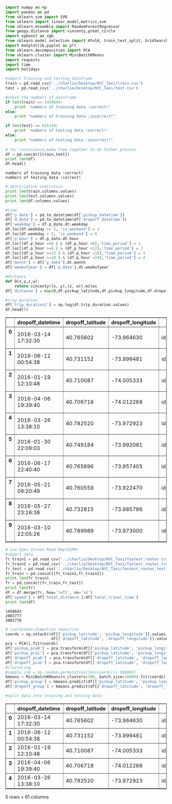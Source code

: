 

```python
import numpy as np
import pandas as pd
from sklearn.svm import SVR
from sklearn import linear_model,metrics,svm
from sklearn.ensemble import RandomForestRegressor
from geopy.distance import vincenty,great_circle
import xgboost as xgb
from sklearn.model_selection import KFold, train_test_split, GridSearchCV
import matplotlib.pyplot as plt
from sklearn.decomposition import PCA
from sklearn.cluster import MiniBatchKMeans
import requests
import time
import holidays
```


```python
#import training and testing dataframe
train = pd.read_csv('../charlie/Desktop/NYC_Taxi/train.csv')
test = pd.read_csv('../charlie/Desktop/NYC_Taxi/test.csv')

#check the numbers of dataframe
if len(train) == 1458644:
    print 'numbers of training data :correct!'
else:
    print "numbers of training data :incorrect!"

if len(test) == 625134:
    print 'numbers of testing data :correct!'
else:
    print "numbers of testing data :incorrect!"
    
# for convinience,make them together to do futher process
df = pd.concat([train,test])
print len(df)
df.head()
```

    numbers of training data :correct!
    numbers of testing data :correct!



```python
# desccriptive statistics
print len(train.columns.values)
print len(test.columns.values)
print len(df.columns.values)
```


```python
#time
df['p_date'] = pd.to_datetime(df['pickup_datetime'])
df['d_date'] = pd.to_datetime(df['dropoff_datetime'])
df['weekday'] = df.p_date.dt.weekday
df.loc[df.weekday >= 5, 'is_weekend'] = 1
df.loc[df.weekday < 5, 'is_weekend'] = 0
df['p_hour'] = df.p_date.dt.hour
df.loc[(df.p_hour >=0 ) & (df.p_hour <6),'time_period'] = 1
df.loc[(df.p_hour >=6 ) & (df.p_hour <12),'time_period'] = 2
df.loc[(df.p_hour >=12 ) & (df.p_hour <18),'time_period'] = 3
df.loc[(df.p_hour >=18 ) & (df.p_hour <24),'time_period'] = 4
df['month'] = df['p_date'].dt.month
df['weekofyear'] = df['p_date'].dt.weekofyear

#distance
def D(x,y,z,w):
    return vincenty((x, y),(z, w)).miles
df['distance'] = map(D,df.pickup_latitude,df.pickup_longitude,df.dropoff_latitude,df.dropoff_longitude)

#trip_duration
df['trip_duration2'] = np.log(df.trip_duration.values)
df.head(5)
```




<div>
<style>
    .dataframe thead tr:only-child th {
        text-align: right;
    }

    .dataframe thead th {
        text-align: left;
    }

    .dataframe tbody tr th {
        vertical-align: top;
    }
</style>
<table border="1" class="dataframe">
  <thead>
    <tr style="text-align: right;">
      <th></th>
      <th>dropoff_datetime</th>
      <th>dropoff_latitude</th>
      <th>dropoff_longitude</th>
      <th>id</th>
      <th>passenger_count</th>
      <th>pickup_datetime</th>
      <th>pickup_latitude</th>
      <th>pickup_longitude</th>
      <th>store_and_fwd_flag</th>
      <th>trip_duration</th>
      <th>vendor_id</th>
      <th>p_date</th>
      <th>d_date</th>
      <th>weekday</th>
      <th>is_weekend</th>
      <th>p_hour</th>
      <th>time_period</th>
      <th>month</th>
      <th>weekofyear</th>
      <th>distance</th>
    </tr>
  </thead>
  <tbody>
    <tr>
      <th>0</th>
      <td>2016-03-14 17:32:30</td>
      <td>40.765602</td>
      <td>-73.964630</td>
      <td>id2875421</td>
      <td>1</td>
      <td>2016-03-14 17:24:55</td>
      <td>40.767937</td>
      <td>-73.982155</td>
      <td>N</td>
      <td>455.0</td>
      <td>2</td>
      <td>2016-03-14 17:24:55</td>
      <td>2016-03-14 17:32:30</td>
      <td>0</td>
      <td>0.0</td>
      <td>17</td>
      <td>3.0</td>
      <td>3</td>
      <td>11</td>
      <td>0.933406</td>
    </tr>
    <tr>
      <th>1</th>
      <td>2016-06-12 00:54:38</td>
      <td>40.731152</td>
      <td>-73.999481</td>
      <td>id2377394</td>
      <td>1</td>
      <td>2016-06-12 00:43:35</td>
      <td>40.738564</td>
      <td>-73.980415</td>
      <td>N</td>
      <td>663.0</td>
      <td>1</td>
      <td>2016-06-12 00:43:35</td>
      <td>2016-06-12 00:54:38</td>
      <td>6</td>
      <td>1.0</td>
      <td>0</td>
      <td>1.0</td>
      <td>6</td>
      <td>23</td>
      <td>1.123849</td>
    </tr>
    <tr>
      <th>2</th>
      <td>2016-01-19 12:10:48</td>
      <td>40.710087</td>
      <td>-74.005333</td>
      <td>id3858529</td>
      <td>1</td>
      <td>2016-01-19 11:35:24</td>
      <td>40.763939</td>
      <td>-73.979027</td>
      <td>N</td>
      <td>2124.0</td>
      <td>2</td>
      <td>2016-01-19 11:35:24</td>
      <td>2016-01-19 12:10:48</td>
      <td>1</td>
      <td>0.0</td>
      <td>11</td>
      <td>2.0</td>
      <td>1</td>
      <td>3</td>
      <td>3.964154</td>
    </tr>
    <tr>
      <th>3</th>
      <td>2016-04-06 19:39:40</td>
      <td>40.706718</td>
      <td>-74.012268</td>
      <td>id3504673</td>
      <td>1</td>
      <td>2016-04-06 19:32:31</td>
      <td>40.719971</td>
      <td>-74.010040</td>
      <td>N</td>
      <td>429.0</td>
      <td>2</td>
      <td>2016-04-06 19:32:31</td>
      <td>2016-04-06 19:39:40</td>
      <td>2</td>
      <td>0.0</td>
      <td>19</td>
      <td>4.0</td>
      <td>4</td>
      <td>14</td>
      <td>0.921886</td>
    </tr>
    <tr>
      <th>4</th>
      <td>2016-03-26 13:38:10</td>
      <td>40.782520</td>
      <td>-73.972923</td>
      <td>id2181028</td>
      <td>1</td>
      <td>2016-03-26 13:30:55</td>
      <td>40.793209</td>
      <td>-73.973053</td>
      <td>N</td>
      <td>435.0</td>
      <td>2</td>
      <td>2016-03-26 13:30:55</td>
      <td>2016-03-26 13:38:10</td>
      <td>5</td>
      <td>1.0</td>
      <td>13</td>
      <td>3.0</td>
      <td>3</td>
      <td>12</td>
      <td>0.737591</td>
    </tr>
    <tr>
      <th>5</th>
      <td>2016-01-30 22:09:03</td>
      <td>40.749184</td>
      <td>-73.992081</td>
      <td>id0801584</td>
      <td>6</td>
      <td>2016-01-30 22:01:40</td>
      <td>40.742195</td>
      <td>-73.982857</td>
      <td>N</td>
      <td>443.0</td>
      <td>2</td>
      <td>2016-01-30 22:01:40</td>
      <td>2016-01-30 22:09:03</td>
      <td>5</td>
      <td>1.0</td>
      <td>22</td>
      <td>4.0</td>
      <td>1</td>
      <td>4</td>
      <td>0.683275</td>
    </tr>
    <tr>
      <th>6</th>
      <td>2016-06-17 22:40:40</td>
      <td>40.765896</td>
      <td>-73.957405</td>
      <td>id1813257</td>
      <td>4</td>
      <td>2016-06-17 22:34:59</td>
      <td>40.757839</td>
      <td>-73.969017</td>
      <td>N</td>
      <td>341.0</td>
      <td>1</td>
      <td>2016-06-17 22:34:59</td>
      <td>2016-06-17 22:40:40</td>
      <td>4</td>
      <td>0.0</td>
      <td>22</td>
      <td>4.0</td>
      <td>6</td>
      <td>24</td>
      <td>0.824764</td>
    </tr>
    <tr>
      <th>7</th>
      <td>2016-05-21 08:20:49</td>
      <td>40.760559</td>
      <td>-73.922470</td>
      <td>id1324603</td>
      <td>1</td>
      <td>2016-05-21 07:54:58</td>
      <td>40.797779</td>
      <td>-73.969276</td>
      <td>N</td>
      <td>1551.0</td>
      <td>2</td>
      <td>2016-05-21 07:54:58</td>
      <td>2016-05-21 08:20:49</td>
      <td>5</td>
      <td>1.0</td>
      <td>7</td>
      <td>2.0</td>
      <td>5</td>
      <td>20</td>
      <td>3.553009</td>
    </tr>
    <tr>
      <th>8</th>
      <td>2016-05-27 23:16:38</td>
      <td>40.732815</td>
      <td>-73.985786</td>
      <td>id1301050</td>
      <td>1</td>
      <td>2016-05-27 23:12:23</td>
      <td>40.738400</td>
      <td>-73.999481</td>
      <td>N</td>
      <td>255.0</td>
      <td>1</td>
      <td>2016-05-27 23:12:23</td>
      <td>2016-05-27 23:16:38</td>
      <td>4</td>
      <td>0.0</td>
      <td>23</td>
      <td>4.0</td>
      <td>5</td>
      <td>21</td>
      <td>0.815587</td>
    </tr>
    <tr>
      <th>9</th>
      <td>2016-03-10 22:05:26</td>
      <td>40.789989</td>
      <td>-73.973000</td>
      <td>id0012891</td>
      <td>1</td>
      <td>2016-03-10 21:45:01</td>
      <td>40.744339</td>
      <td>-73.981049</td>
      <td>N</td>
      <td>1225.0</td>
      <td>2</td>
      <td>2016-03-10 21:45:01</td>
      <td>2016-03-10 22:05:26</td>
      <td>3</td>
      <td>0.0</td>
      <td>21</td>
      <td>4.0</td>
      <td>3</td>
      <td>10</td>
      <td>3.178194</td>
    </tr>
  </tbody>
</table>
</div>




```python
# use Open Street Road Map(OSRM)
#import data
fr_train1 = pd.read_csv('../charlie/Desktop/NYC_Taxi/fastest_routes_train_part_1.csv')
fr_train2 = pd.read_csv('../charlie/Desktop/NYC_Taxi/fastest_routes_train_part_2.csv')
fr_test = pd.read_csv('../charlie/Desktop/NYC_Taxi/fastest_routes_test.csv')
fr_train = pd.concat([fr_train1,fr_train2])
print len(fr_train)
fr = pd.concat([fr_train,fr_test])
print len(fr)
df = df.merge(fr, how='left', on='id')
df['speed'] = df['total_distance']/df['total_travel_time']
print len(df)
```

    1458643
    2083777
    2083778



```python
# coordinate:dimention reduction
coords = np.vstack((df[['pickup_latitude', 'pickup_longitude']].values,
                    df[['dropoff_latitude', 'dropoff_longitude']].values))
pca = PCA().fit(coords)
df['pickup_pca0'] = pca.transform(df[['pickup_latitude', 'pickup_longitude']])[:,0]
df['pickup_pca1'] = pca.transform(df[['pickup_latitude', 'pickup_longitude']])[:,1]
df['dropoff_pca0'] = pca.transform(df[['dropoff_latitude', 'dropoff_longitude']])[:,0]
df['dropoff_pca1'] = pca.transform(df[['dropoff_latitude', 'dropoff_longitude']])[:,1]
#clustering
#sample_ind = np.random.permutation(len(coords))[:500000]
kmeans = MiniBatchKMeans(n_clusters=100, batch_size=10000).fit(coords)
df['pickup_group'] = kmeans.predict(df[['pickup_latitude', 'pickup_longitude']])
df['dropoff_group'] = kmeans.predict(df[['dropoff_latitude', 'dropoff_longitude']])
```


```python
#split data into training and testing data

```




<div>
<style>
    .dataframe thead tr:only-child th {
        text-align: right;
    }

    .dataframe thead th {
        text-align: left;
    }

    .dataframe tbody tr th {
        vertical-align: top;
    }
</style>
<table border="1" class="dataframe">
  <thead>
    <tr style="text-align: right;">
      <th></th>
      <th>dropoff_datetime</th>
      <th>dropoff_latitude</th>
      <th>dropoff_longitude</th>
      <th>id</th>
      <th>passenger_count</th>
      <th>pickup_datetime</th>
      <th>pickup_latitude</th>
      <th>pickup_longitude</th>
      <th>store_and_fwd_flag</th>
      <th>trip_duration</th>
      <th>...</th>
      <th>step_maneuvers</th>
      <th>step_direction</th>
      <th>step_location_list</th>
      <th>speed</th>
      <th>pickup_pca0</th>
      <th>pickup_pca1</th>
      <th>dropoff_pca0</th>
      <th>dropoff_pca1</th>
      <th>pickup_group</th>
      <th>dropoff_group</th>
    </tr>
  </thead>
  <tbody>
    <tr>
      <th>0</th>
      <td>2016-03-14 17:32:30</td>
      <td>40.765602</td>
      <td>-73.964630</td>
      <td>id2875421</td>
      <td>1</td>
      <td>2016-03-14 17:24:55</td>
      <td>40.767937</td>
      <td>-73.982155</td>
      <td>N</td>
      <td>455.0</td>
      <td>...</td>
      <td>depart|rotary|turn|new name|arrive</td>
      <td>left|straight|right|straight|arrive</td>
      <td>-73.982316,40.767869|-73.981997,40.767688|-73....</td>
      <td>12.183748</td>
      <td>0.007691</td>
      <td>0.017053</td>
      <td>-0.009666</td>
      <td>0.013695</td>
      <td>33</td>
      <td>19</td>
    </tr>
    <tr>
      <th>1</th>
      <td>2016-06-12 00:54:38</td>
      <td>40.731152</td>
      <td>-73.999481</td>
      <td>id2377394</td>
      <td>1</td>
      <td>2016-06-12 00:43:35</td>
      <td>40.738564</td>
      <td>-73.980415</td>
      <td>N</td>
      <td>663.0</td>
      <td>...</td>
      <td>depart|turn|turn|end of road|continue|arrive</td>
      <td>none|right|left|right|left|arrive</td>
      <td>-73.980429,40.73857|-73.985444,40.731658|-73.9...</td>
      <td>7.569880</td>
      <td>0.007677</td>
      <td>-0.012371</td>
      <td>0.027145</td>
      <td>-0.018652</td>
      <td>7</td>
      <td>36</td>
    </tr>
    <tr>
      <th>2</th>
      <td>2016-01-19 12:10:48</td>
      <td>40.710087</td>
      <td>-74.005333</td>
      <td>id3858529</td>
      <td>1</td>
      <td>2016-01-19 11:35:24</td>
      <td>40.763939</td>
      <td>-73.979027</td>
      <td>N</td>
      <td>2124.0</td>
      <td>...</td>
      <td>depart|turn|turn|turn|new name|turn|on ramp|me...</td>
      <td>right|left|right|left|straight|right|straight|...</td>
      <td>-73.978874,40.764148|-73.977685,40.763646|-73....</td>
      <td>14.409588</td>
      <td>0.004803</td>
      <td>0.012879</td>
      <td>0.034222</td>
      <td>-0.039337</td>
      <td>0</td>
      <td>18</td>
    </tr>
    <tr>
      <th>3</th>
      <td>2016-04-06 19:39:40</td>
      <td>40.706718</td>
      <td>-74.012268</td>
      <td>id3504673</td>
      <td>1</td>
      <td>2016-04-06 19:32:31</td>
      <td>40.719971</td>
      <td>-74.010040</td>
      <td>N</td>
      <td>429.0</td>
      <td>...</td>
      <td>depart|turn|end of road|arrive</td>
      <td>left|left|right|arrive</td>
      <td>-74.010145,40.719982|-74.011527,40.714294|-74....</td>
      <td>7.546226</td>
      <td>0.038342</td>
      <td>-0.029194</td>
      <td>0.041343</td>
      <td>-0.042293</td>
      <td>78</td>
      <td>38</td>
    </tr>
    <tr>
      <th>4</th>
      <td>2016-03-26 13:38:10</td>
      <td>40.782520</td>
      <td>-73.972923</td>
      <td>id2181028</td>
      <td>1</td>
      <td>2016-03-26 13:30:55</td>
      <td>40.793209</td>
      <td>-73.973053</td>
      <td>N</td>
      <td>435.0</td>
      <td>...</td>
      <td>depart|turn|turn|turn|arrive</td>
      <td>right|left|right|left|arrive</td>
      <td>-73.972998,40.793187|-73.976607,40.788361|-73....</td>
      <td>11.526767</td>
      <td>-0.002877</td>
      <td>0.041749</td>
      <td>-0.002380</td>
      <td>0.031071</td>
      <td>75</td>
      <td>69</td>
    </tr>
  </tbody>
</table>
<p>5 rows × 61 columns</p>
</div>


